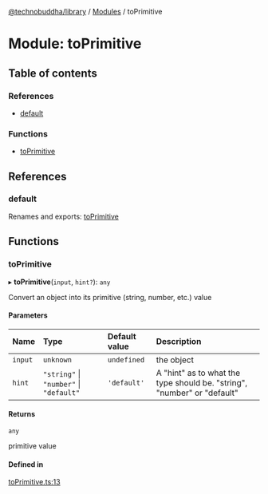 [@technobuddha/library](../../README.md) / [Modules](../Modules.md) / toPrimitive

# Module: toPrimitive

## Table of contents

### References

- [default](toPrimitive.md#default)

### Functions

- [toPrimitive](toPrimitive.md#toprimitive)

## References

### default

Renames and exports: [toPrimitive](toPrimitive.md#toprimitive)

## Functions

### toPrimitive

▸ **toPrimitive**(`input`, `hint?`): `any`

Convert an object into its primitive (string, number, etc.) value

#### Parameters

| Name | Type | Default value | Description |
| :------ | :------ | :------ | :------ |
| `input` | `unknown` | `undefined` | the object |
| `hint` | ``"string"`` \| ``"number"`` \| ``"default"`` | `'default'` | A "hint" as to what the type should be.  "string", "number" or "default" |

#### Returns

`any`

primitive value

#### Defined in

[toPrimitive.ts:13](../../src/toPrimitive.ts#L13)
